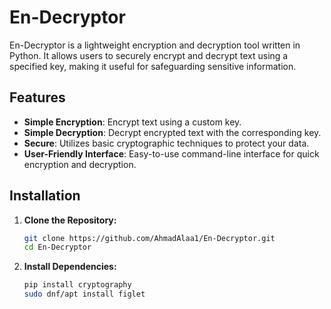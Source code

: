 # En-Decryptor

En-Decryptor is a lightweight encryption and decryption tool written in Python. It allows users to securely encrypt and decrypt text using a specified key, making it useful for safeguarding sensitive information.

## Features

- **Simple Encryption**: Encrypt text using a custom key.
- **Simple Decryption**: Decrypt encrypted text with the corresponding key.
- **Secure**: Utilizes basic cryptographic techniques to protect your data.
- **User-Friendly Interface**: Easy-to-use command-line interface for quick encryption and decryption.

## Installation

1. **Clone the Repository:**

   ```bash
   git clone https://github.com/AhmadAlaa1/En-Decryptor.git
   cd En-Decryptor

2. **Install Dependencies:**

   ```bash
   pip install cryptography 
   sudo dnf/apt install figlet


